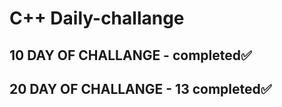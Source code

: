 # C++ Daily-challange

## 10 DAY OF CHALLANGE  - completed✅

## 20 DAY OF CHALLANGE  - 13 completed✅

